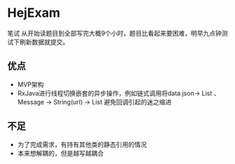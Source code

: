 # HejExam
笔试
从开始读题目到全部写完大概9个小时，题目比看起来要困难，明早九点钟测试下刷新数据就提交。
## 优点
- MVP架构
- RxJava进行线程切换嵌套的异步操作，例如链式调用将data.json-> List<Message> 、 Message -> String(url) -> List<Stock> 避免回调引起的迷之缩进

## 不足
- 为了完成需求，有持有其他类的静态引用的情况
- 本来想解耦的，但是越写越耦合
